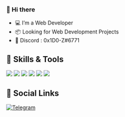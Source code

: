### 👋 Hi there

- 💻 I’m a Web Developer
- 📦 Looking for Web Development Projects
- 🧬 Discord : 0x1D0-Z#6771

## 🔧 Skills & Tools

![](https://img.shields.io/badge/OS-Linux-informational?style=flat&logo=linux&logoColor=white&color=99e836)
![](https://img.shields.io/badge/OS-Win10-informational?style=flat&logo=windows&logoColor=white&color=99e836)
![](https://img.shields.io/badge/Editor-VS_Code-informational?style=flat&logo=visual-studio-code&logoColor=white&color=99e836)
![](https://img.shields.io/badge/Code-Python-informational?style=flat&logo=python&logoColor=white&color=99e836)
![](https://img.shields.io/badge/Shell-Bash%20/%20ZSH-informational?style=flat&logo=gnu-bash&logoColor=white&color=99e836)
![](https://img.shields.io/badge/Shell-PowerShell-informational?style=flat&logo=powershell&logoColor=white&color=99e836)

## 📲 Social Links

[![Telegram](https://img.shields.io/badge/-Telegram-000000?style=flat&logo=Telegram&logoColor=0088cc)](https://t.me/S_tartarus)
